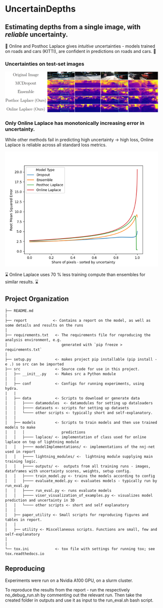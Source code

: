 # UncertainDepths

## Estimating depths from a single image, with *reliable* uncertainty.


:car: Online and Posthoc Laplace gives *intuitive* uncertainties - models trained on roads and cars (KITTI), are confident in predictions on roads and cars. :car:


### Uncertainties on test-set images


![Uncertainties given by our models, and baselines](UncQualReport.png)





### Only Online Laplace has monotonically increasing error in uncertainty.

While other methods fail in predicting high uncertainty -> high loss, Online Laplace is reliable across all standard loss metrics.

![Monotonicity of uncertainty w.r.t. common losses differ by model type](src/final_reportRoot_Mean_Squared_Error.png)



:hourglass: Online Laplace uses 70 % less training compute than ensembles for similar results. :hourglass:

Project Organization
------------

    ├── README.md         
    │
    ├── report            <- Contains a report on the model, as well as some details and results on the runs
    │
    ├── requirements.txt   <- The requirements file for reproducing the analysis environment, e.g.
    │                         generated with `pip freeze > requirements.txt`
    │
    ├── setup.py           <- makes project pip installable (pip install -e .) so src can be imported
    ├── src                <- Source code for use in this project.
    │   ├── __init__.py    <- Makes src a Python module
    │   │
    │   ├── conf           <- Configs for running experiments, using hydra.
    |   |   
    │   ├── data           <- Scripts to download or generate data
    │   │   ├──── datamodules  <- datamodules for setting up dataloaders
    │   │   ├──── datasets <- scripts for setting up datasets
    │   │   └──── other scripts <- typically short and self-explanatory.
    │   │
    │   ├── models         <- Scripts to train models and then use trained models to make
    │   │   │                 predictions
    │   │   ├──── laplace/ <- implementation of class used for online laplace on top of lightning module
    │   │   ├──── modelImplementations/ <- implementations of the nnj-net used in report
    │   │   ├──── lightning_modules/ <-  lightning module supplying main training logic.
    │   │   ├──── outputs/ <-  outputs from all training runs - images, dataframes with uncertainty scores, weights, setup config.
    |   │   ├──── train_model.py <- trains the models according to config
    │   │   ├──── evaluate_model.py <- evaluates models - typically run by run_eval.py
    │   │   ├──── run_eval.py <- runs evaluate models
    │   │   ├──── viser_visualization_of_examples.py <- visualizes model prediction and uncertainty in 3D  
    │   │   └──── other scripts <- short and self explanatory
    │   │
    │   ├── paper_utility <- Small scripts for reproducing figures and tables in report.
    │   │
    │   ├── utility <- Miscellaneous scripts. Functions are small, few and self-explanatory
    │  
    │
    └── tox.ini            <- tox file with settings for running tox; see tox.readthedocs.io


## Reproducing

Experiments were run on a Nvidia A100 GPU, on a slurm cluster.

To reproduce the results from the report - run the respectively no_debug_run.sh by commenting out the relevant run. Then take the created folder in outputs and use it as input to the run_eval.sh bash script. 


